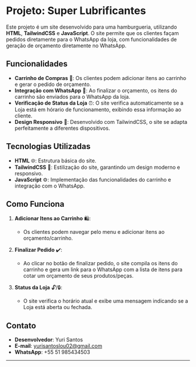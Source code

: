 # Projeto: Super Lubrificantes

Este projeto é um site desenvolvido para uma hamburgueria, utilizando **HTML**, **TailwindCSS** e **JavaScript**. O site permite que os clientes façam pedidos diretamente para o WhatsApp da loja, com funcionalidades de geração de orçamento diretamente no WhatsApp.

## Funcionalidades

- **Carrinho de Compras** 🛒: Os clientes podem adicionar itens ao carrinho e gerar o pedido de orçamento.
- **Integração com WhatsApp** 📱: Ao finalizar o orçamento, os itens do carrinho são enviados para o WhatsApp da loja.
- **Verificação de Status da Loja** ⏰: O site verifica automaticamente se a Loja está em hórario de funcionamento, exibindo essa informação ao cliente.
- **Design Responsivo** 📐: Desenvolvido com TailwindCSS, o site se adapta perfeitamente a diferentes dispositivos.

## Tecnologias Utilizadas

- **HTML** 🌐: Estrutura básica do site.
- **TailwindCSS** 🎨: Estilização do site, garantindo um design moderno e responsivo.
- **JavaScript** ⚙️: Implementação das funcionalidades do carrinho e integração com o WhatsApp.

## Como Funciona

1. **Adicionar Itens ao Carrinho** 🛍️:
   - Os clientes podem navegar pelo menu e adicionar itens ao orçamento/carrinho.

2. **Finalizar Pedido** ✔️:
   - Ao clicar no botão de finalizar pedido, o site compila os itens do carrinho e gera um link para o WhatsApp com a lista de itens para cotar um orçamento de seus produtos/peças.

3. **Status da Loja** 🔓/🔒:
   - O site verifica o horário atual e exibe uma mensagem indicando se a Loja está aberta ou fechada.


## Contato

- **Desenvolvedor**: Yuri Santos
- **E-mail**: yurisantoslou02@gmail.com 
- **WhatsApp**: +55 51 985434503

---
